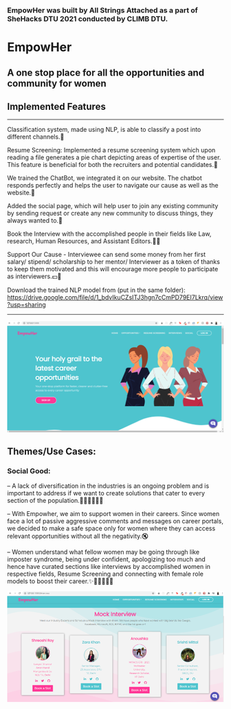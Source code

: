 ### EmpowHer was built by All Strings Attached as a part of SheHacks DTU 2021 conducted by CLIMB DTU.
# EmpowHer
## A one stop place for all the opportunities and community for women  
  
## Implemented Features  
---
Classification system, made using NLP, is able to classify a post into different channels.🎏    
  
Resume Screening: Implemented a resume screening system which upon reading a file generates a pie chart depicting areas of expertise of the user. This feature is beneficial for both the recruiters and potential candidates.🧐      
    
We trained the ChatBot, we integrated it on our website. The chatbot responds perfectly and helps the user to navigate our cause as well as the website.🤖    
    
Added the social page, which will help user to join any existing community by sending request or create any new community to discuss things, they always wanted to.💌      
    
Book the Interview with the accomplished people in their fields like Law, research, Human Resources, and Assistant Editors.💬📆    
    
Support Our Cause - Interviewee can send some money from her first salary/ stipend/ scholarship to  her mentor/ Interviewer as a token of thanks to keep them motivated and this will encourage more people to participate as interviewers.💵💸      
    
      
Download the trained NLP model from (put in the same folder): https://drive.google.com/file/d/1_bdvIkuCZsITJ3hgn7cCmPD79EI7Lkrq/view?usp=sharing

---  

![alt text](https://github.com/Anima108/EmpowHer-AllStringsAttached-SheHacksDTU/blob/main/unknown%20(1).png?raw=true)  
  
  
## Themes/Use Cases: 
### Social Good:  
  
– A lack of diversification in the industries is an ongoing problem and is important to address if we want to create solutions that cater to every section of the population.👩🏽👧🏻👭👩    
    
– With Empowher, we aim to support women in their careers. Since women face a lot of passive aggressive comments and messages on career portals, we decided to make a safe space only for women where they can access relevant opportunities without all the negativity.🔇   
    
– Women understand what fellow women may be going through like imposter syndrome, being under confident, apologizing too much and hence have curated sections like interviews by accomplished women in respective fields, Resume Screening and connecting with female role models to boost their career.✨👩🏾‍🤝‍👩🏼  
    
![alt text](https://github.com/Anima108/EmpowHer-AllStringsAttached-SheHacksDTU/blob/main/unknown%20(2).png?raw=true)  
  


